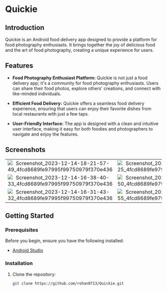# Quickie

## Introduction

Quickie is an Android food delivery app designed to provide a platform for food photography enthusiasts. It brings together the joy of delicious food and the art of food photography, creating a unique experience for users.

## Features

- **Food Photography Enthusiast Platform:** Quickie is not just a food delivery app; it's a community for food photography enthusiasts. Users can share their food photos, explore others' creations, and connect with like-minded individuals.

- **Efficient Food Delivery:** Quickie offers a seamless food delivery experience, ensuring that users can enjoy their favorite dishes from local restaurants with just a few taps.

- **User-Friendly Interface:** The app is designed with a clean and intuitive user interface, making it easy for both foodies and photographers to navigate and enjoy the features.

## Screenshots

|||||
|:----------------------------------------:|:-----------------------------------------:|:-----------------------------------------:|:-----------------------------------------:|
| ![Screenshot_2023-12-14-18-21-57-49_4fcd8689fe97995f99750979f370e436](https://github.com/rohan0713/Quickie/assets/43573988/fa90d472-c043-4c78-aabe-a9bf6f43b3d5) | ![Screenshot_2023-12-14-20-43-31-25_4fcd8689fe97995f99750979f370e436](https://github.com/rohan0713/Quickie/assets/43573988/630a1ce8-efe3-48f3-8bf5-1cc04ee840ce) | ![Screenshot_2023-12-14-16-33-35-20_4fcd8689fe97995f99750979f370e436](https://github.com/rohan0713/Quickie/assets/43573988/00600d05-d7e9-4bab-b785-b9fde02341df) | ![Screenshot_2023-12-14-16-39-55-37_4fcd8689fe97995f99750979f370e436](https://github.com/rohan0713/Quickie/assets/43573988/0d2f79c9-9280-4cf8-b168-3cdb03a60439) | 
| ![Screenshot_2023-12-14-16-38-40-33_4fcd8689fe97995f99750979f370e436](https://github.com/rohan0713/Quickie/assets/43573988/b52dcab2-b7df-4a9e-bc14-a28e4865beb2) | ![Screenshot_2023-12-14-16-32-05-50_4fcd8689fe97995f99750979f370e436](https://github.com/rohan0713/Quickie/assets/43573988/aa933dae-d074-4d5b-9d8e-47163cc9afe9) | ![Screenshot_2023-12-14-16-38-57-18_4fcd8689fe97995f99750979f370e436](https://github.com/rohan0713/Quickie/assets/43573988/cc8b2f31-65ec-421c-b599-8dbed8667af5) | ![Screenshot_2023-12-14-16-39-04-78_4fcd8689fe97995f99750979f370e436](https://github.com/rohan0713/Quickie/assets/43573988/77435c4f-3df3-4c09-ad29-0daa1aeee073) |
| ![Screenshot_2023-12-14-16-31-43-32_4fcd8689fe97995f99750979f370e436](https://github.com/rohan0713/Quickie/assets/43573988/e8873c09-7533-49e0-abcb-898cf97fec03) | ![Screenshot_2023-12-14-18-18-10-55_4fcd8689fe97995f99750979f370e436](https://github.com/rohan0713/Quickie/assets/43573988/82e8ae48-d646-4f1b-95c4-e02744b30928) |







## Getting Started

### Prerequisites

Before you begin, ensure you have the following installed:

- [Android Studio](https://developer.android.com/studio)

### Installation

1. Clone the repository:

   ```bash
   git clone https://github.com/rohan0713/Quickie.git

